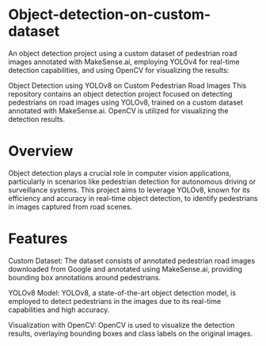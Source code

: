 # Object-detection-on-custom-dataset

An object detection project using a custom dataset of pedestrian road images annotated with MakeSense.ai, employing YOLOv4 for real-time detection capabilities, and using OpenCV for visualizing the results:

Object Detection using YOLOv8 on Custom Pedestrian Road Images
This repository contains an object detection project focused on detecting pedestrians on road images using YOLOv8, trained on a custom dataset annotated with MakeSense.ai. OpenCV is utilized for visualizing the detection results.

# Overview
Object detection plays a crucial role in computer vision applications, particularly in scenarios like pedestrian detection for autonomous driving or surveillance systems. This project aims to leverage YOLOv8, known for its efficiency and accuracy in real-time object detection, to identify pedestrians in images captured from road scenes.

# Features
Custom Dataset: The dataset consists of annotated pedestrian road images downloaded from Google and annotated using MakeSense.ai, providing bounding box annotations around pedestrians.

YOLOv8 Model: YOLOv8, a state-of-the-art object detection model, is employed to detect pedestrians in the images due to its real-time capabilities and high accuracy.

Visualization with OpenCV: OpenCV is used to visualize the detection results, overlaying bounding boxes and class labels on the original images.
